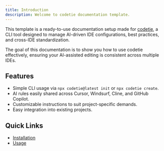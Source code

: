 ```yaml
---
title: Introduction
description: Welcome to codetie documentation template.
---
```


This template is a ready-to-use documentation setup made for [codetie](https://github.com/instructa/codetie), a CLI tool designed to manage AI-driven IDE configurations, best practices, and cross-IDE standardization.

The goal of this documentation is to show you how to use codetie effectively, ensuring your AI-assisted editing is consistent across multiple IDEs.

## Features

- Simple CLI usage via `npx codetie@latest init` or `npx codetie create`.
- AI rules easily shared across Cursor, Windsurf, Cline, and GitHub Copilot.
- Customizable instructions to suit project-specific demands.
- Easy integration into existing projects.

## Quick Links

- [Installation](/getting-started/installation)
- [Usage](/getting-started/usage)